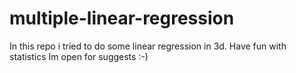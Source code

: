 # multiple-linear-regression
In this repo i tried to do some linear regression in 3d. 
Have fun with statistics
Im open for suggests :-)
